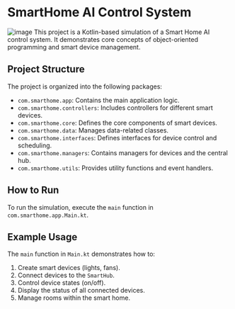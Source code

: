 # SmartHome AI Control System
![image](resource/.png)
This project is a Kotlin-based simulation of a Smart Home AI control system. It demonstrates core concepts of object-oriented programming and smart device management.

## Project Structure

The project is organized into the following packages:

*   `com.smarthome.app`: Contains the main application logic.
*   `com.smarthome.controllers`: Includes controllers for different smart devices.
*   `com.smarthome.core`: Defines the core components of smart devices.
*   `com.smarthome.data`: Manages data-related classes.
*   `com.smarthome.interfaces`: Defines interfaces for device control and scheduling.
*   `com.smarthome.managers`: Contains managers for devices and the central hub.
*   `com.smarthome.utils`: Provides utility functions and event handlers.

## How to Run

To run the simulation, execute the `main` function in `com.smarthome.app.Main.kt`.

## Example Usage

The `main` function in `Main.kt` demonstrates how to:

1.  Create smart devices (lights, fans).
2.  Connect devices to the `SmartHub`.
3.  Control device states (on/off).
4.  Display the status of all connected devices.
5.  Manage rooms within the smart home.
